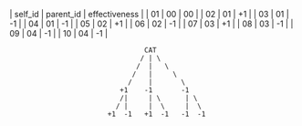 


| self_id | parent_id | effectiveness |
|   01    |     00    |      00       |
|   02    |     01    |      +1       |
|   03    |     01    |      -1       |
|   04    |     01    |      -1       |
|   05    |     02    |      +1       |
|   06    |     02    |      -1       |
|   07    |     03    |      +1       |
|   08    |     03    |      -1       |
|   09    |     04    |      -1       |
|   10    |     04    |      -1       |




                                     CAT
                                    / | \
                                   /  |   \
                                  /   |     \
                                 /    |       \
                               +1    -1       -1
                               /|     | \      | \
                              / |     |  \     |  \
                            +1  -1   +1  -1   -1  -1

